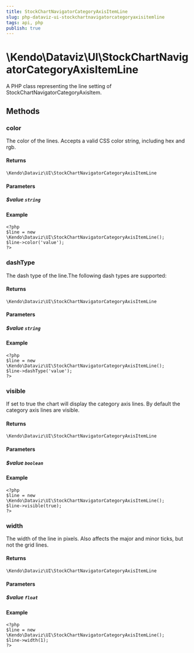 ```yaml
---
title: StockChartNavigatorCategoryAxisItemLine
slug: php-dataviz-ui-stockchartnavigatorcategoryaxisitemline
tags: api, php
publish: true
---
```


# \Kendo\Dataviz\UI\StockChartNavigatorCategoryAxisItemLine

A PHP class representing the line setting of StockChartNavigatorCategoryAxisItem.


## Methods

### color
The color of the lines. Accepts a valid CSS color string, including hex and rgb.

#### Returns
`\Kendo\Dataviz\UI\StockChartNavigatorCategoryAxisItemLine`

#### Parameters

##### $value `string`



#### Example 
    <?php
    $line = new \Kendo\Dataviz\UI\StockChartNavigatorCategoryAxisItemLine();
    $line->color('value');
    ?>

### dashType
The dash type of the line.The following dash types are supported:

#### Returns
`\Kendo\Dataviz\UI\StockChartNavigatorCategoryAxisItemLine`

#### Parameters

##### $value `string`



#### Example 
    <?php
    $line = new \Kendo\Dataviz\UI\StockChartNavigatorCategoryAxisItemLine();
    $line->dashType('value');
    ?>

### visible
If set to true the chart will display the category axis lines. By default the category axis lines are visible.

#### Returns
`\Kendo\Dataviz\UI\StockChartNavigatorCategoryAxisItemLine`

#### Parameters

##### $value `boolean`



#### Example 
    <?php
    $line = new \Kendo\Dataviz\UI\StockChartNavigatorCategoryAxisItemLine();
    $line->visible(true);
    ?>

### width
The width of the line in pixels. Also affects the major and minor ticks, but not the grid lines.

#### Returns
`\Kendo\Dataviz\UI\StockChartNavigatorCategoryAxisItemLine`

#### Parameters

##### $value `float`



#### Example 
    <?php
    $line = new \Kendo\Dataviz\UI\StockChartNavigatorCategoryAxisItemLine();
    $line->width(1);
    ?>

 
